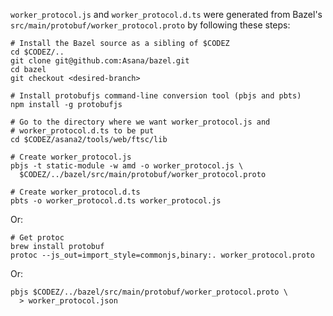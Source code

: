 `worker_protocol.js` and `worker_protocol.d.ts` were generated from Bazel's
`src/main/protobuf/worker_protocol.proto` by following these steps:

    # Install the Bazel source as a sibling of $CODEZ
    cd $CODEZ/..
    git clone git@github.com:Asana/bazel.git
    cd bazel
    git checkout <desired-branch>

    # Install protobufjs command-line conversion tool (pbjs and pbts)
    npm install -g protobufjs

    # Go to the directory where we want worker_protocol.js and
    # worker_protocol.d.ts to be put
    cd $CODEZ/asana2/tools/web/ftsc/lib

    # Create worker_protocol.js
    pbjs -t static-module -w amd -o worker_protocol.js \
      $CODEZ/../bazel/src/main/protobuf/worker_protocol.proto

    # Create worker_protocol.d.ts
    pbts -o worker_protocol.d.ts worker_protocol.js

Or:

    # Get protoc
    brew install protobuf
    protoc --js_out=import_style=commonjs,binary:. worker_protocol.proto

Or:

    pbjs $CODEZ/../bazel/src/main/protobuf/worker_protocol.proto \
      > worker_protocol.json
